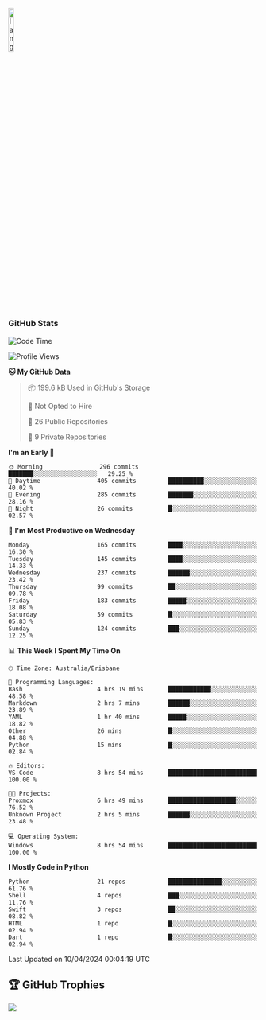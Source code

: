 <p align="left"><img width=15%" src="https://github.com/alansmathew/alansmathew/raw/master/lang.gif" alt="lang image here" /></p>

# <h3 align="left">GitHub Stats</h3>

<!--START_SECTION:waka-->
![Code Time](http://img.shields.io/badge/Code%20Time-355%20hrs%202%20mins-blue)

![Profile Views](http://img.shields.io/badge/Profile%20Views-0-blue)

**🐱 My GitHub Data** 

> 📦 199.6 kB Used in GitHub's Storage 
 > 
> 🚫 Not Opted to Hire
 > 
> 📜 26 Public Repositories 
 > 
> 🔑 9 Private Repositories 
 > 
**I'm an Early 🐤** 

```text
🌞 Morning                296 commits         ███████░░░░░░░░░░░░░░░░░░   29.25 % 
🌆 Daytime                405 commits         ██████████░░░░░░░░░░░░░░░   40.02 % 
🌃 Evening                285 commits         ███████░░░░░░░░░░░░░░░░░░   28.16 % 
🌙 Night                  26 commits          █░░░░░░░░░░░░░░░░░░░░░░░░   02.57 % 
```
📅 **I'm Most Productive on Wednesday** 

```text
Monday                   165 commits         ████░░░░░░░░░░░░░░░░░░░░░   16.30 % 
Tuesday                  145 commits         ████░░░░░░░░░░░░░░░░░░░░░   14.33 % 
Wednesday                237 commits         ██████░░░░░░░░░░░░░░░░░░░   23.42 % 
Thursday                 99 commits          ██░░░░░░░░░░░░░░░░░░░░░░░   09.78 % 
Friday                   183 commits         █████░░░░░░░░░░░░░░░░░░░░   18.08 % 
Saturday                 59 commits          █░░░░░░░░░░░░░░░░░░░░░░░░   05.83 % 
Sunday                   124 commits         ███░░░░░░░░░░░░░░░░░░░░░░   12.25 % 
```


📊 **This Week I Spent My Time On** 

```text
🕑︎ Time Zone: Australia/Brisbane

💬 Programming Languages: 
Bash                     4 hrs 19 mins       ████████████░░░░░░░░░░░░░   48.58 % 
Markdown                 2 hrs 7 mins        ██████░░░░░░░░░░░░░░░░░░░   23.89 % 
YAML                     1 hr 40 mins        █████░░░░░░░░░░░░░░░░░░░░   18.82 % 
Other                    26 mins             █░░░░░░░░░░░░░░░░░░░░░░░░   04.88 % 
Python                   15 mins             █░░░░░░░░░░░░░░░░░░░░░░░░   02.84 % 

🔥 Editors: 
VS Code                  8 hrs 54 mins       █████████████████████████   100.00 % 

🐱‍💻 Projects: 
Proxmox                  6 hrs 49 mins       ███████████████████░░░░░░   76.52 % 
Unknown Project          2 hrs 5 mins        ██████░░░░░░░░░░░░░░░░░░░   23.48 % 

💻 Operating System: 
Windows                  8 hrs 54 mins       █████████████████████████   100.00 % 
```

**I Mostly Code in Python** 

```text
Python                   21 repos            ███████████████░░░░░░░░░░   61.76 % 
Shell                    4 repos             ███░░░░░░░░░░░░░░░░░░░░░░   11.76 % 
Swift                    3 repos             ██░░░░░░░░░░░░░░░░░░░░░░░   08.82 % 
HTML                     1 repo              █░░░░░░░░░░░░░░░░░░░░░░░░   02.94 % 
Dart                     1 repo              █░░░░░░░░░░░░░░░░░░░░░░░░   02.94 % 
```




 Last Updated on 10/04/2024 00:04:19 UTC
<!--END_SECTION:waka-->

## 🏆 GitHub Trophies

![](https://github-profile-trophy.vercel.app/?username=samh06&theme=discord&no-frame=true&no-bg=false&margin-w=4)
